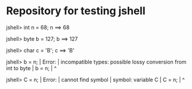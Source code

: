 # Repository for testing jshell
jshell> int n = 68;
n ==> 68

jshell> byte b = 127;
b ==> 127

jshell> char c = 'B';
c ==> 'B'

jshell> b = n;
|  Error:
|  incompatible types: possible lossy conversion from int to byte
|  b = n;
|      ^

jshell> C = n;
|  Error:
|  cannot find symbol
|    symbol:   variable C
|  C = n;
|  ^

